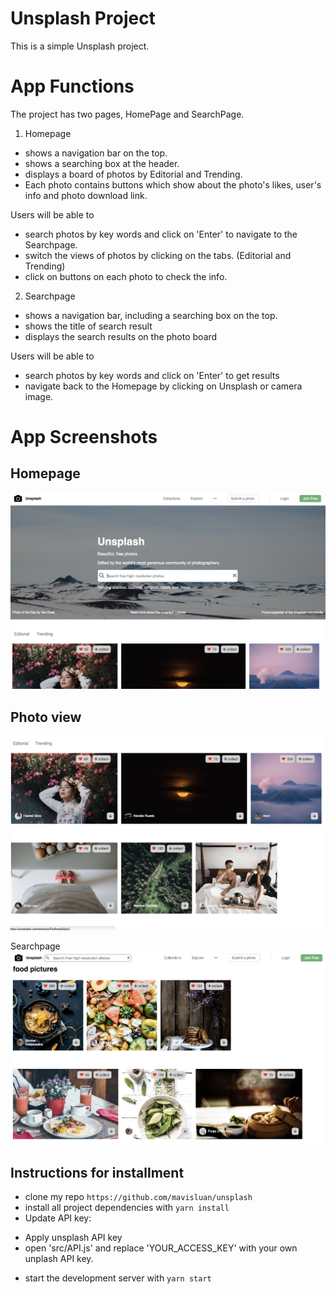 # Unsplash Project

This is a simple Unsplash project. 


# App Functions 
The project has two pages, HomePage and SearchPage.

1. Homepage

- shows a navigation bar on the top. 
- shows a searching box at the header. 
- displays a board of photos by Editorial and Trending. 
- Each photo contains buttons which show about the photo's likes, user's info and photo download link.

Users will be able to 

- search photos by key words and click on 'Enter' to navigate to the Searchpage.
- switch the views of photos by clicking on the tabs. (Editorial and Trending)
- click on buttons on each photo to check the info.

2. Searchpage 

- shows a navigation bar, including a searching box on the top. 
- shows the title of search result
- displays the search results on the photo board

Users will be able to 
- search photos by key words and click on 'Enter' to get results
- navigate back to the Homepage by clicking on Unsplash or camera image.


# App Screenshots 

## Homepage
![](src/icons/home-page.png )

## Photo view
![](src/icons/photo-view.png )

Searchpage
![](src/icons/search-page.png )


## Instructions for installment

* clone my repo `https://github.com/mavisluan/unsplash`
* install all project dependencies with `yarn install`
* Update API key: 
- Apply unsplash API key 
- open 'src/API.js' and replace 'YOUR_ACCESS_KEY' with your own unplash API key. 
* start the development server with `yarn start`


